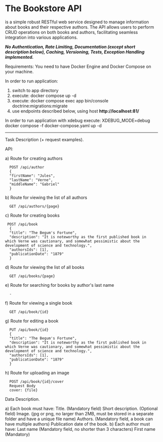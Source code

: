 # The Bookstore API

is a simple robust RESTful web service designed to manage information about books and their respective authors. The API allows users to perform CRUD operations on both books and authors, facilitating seamless integration into various applications. 

**_No Authentication, Rate Limiting, Documentation (except short description below), Caching, Versioning, Tests, Exception Handling implemented._**

Requirements:
You need to have Docker Engine and Docker Compose on your machine.

In order to run application:

1) switch to app directory
2) execute: docker compose up -d
3) execute: docker compose exec app bin/console doctrine:migrations:migrate 
4) use endpoints described below, using host **http://localhost:81/**

In order to run application with xdebug execute:
XDEBUG_MODE=debug docker compose -f docker-compose.yaml up -d

---

Task Description (+ request examples).

API:

  a) Route for creating authors

      POST /api/author
      {
      "firstName": "Jules",
      "lastName": "Verne",
      "middleName": "Gabriel"
      }

   b) Route for viewing the list of all authors
   
      GET /api/authors/{page}

   c) Route for creating books

     POST /api/book
      {
      "title": "The Begum's Fortune",
      "description": "It is noteworthy as the first published book in which Verne was cautionary, and somewhat pessimistic about the development of science and technology.",
      "authorsIds": [1],
      "publicationDate": "1879"
      }   

   d) Route for viewing the list of all books
   
      GET /api/books/{page}

   e) Route for searching for books by author's last name
      
      -

   f) Route for viewing a single book

      GET /api/book/{id}

   g) Route for editing a book

      PUT /api/book/{id}
      {
      "title": "The Begum's Fortune",
      "description": "It is noteworthy as the first published book in which Verne was cautionary, and somewhat pessimistic about the development of science and technology.",
      "authorsIds": [1],
      "publicationDate": "1879"
      } 
   
   h) Route for uploading an image

      POST /api/book/{id}/cover
      Request Body
      cover: {file}

Data Description.

a) Each book must have:
Title. (Mandatory field)
Short description. (Optional field)
Image. (jpg or png, no larger than 2MB, must be stored in a separate folder and have a unique file name)
Authors. (Mandatory field, a book can have multiple authors)
Publication date of the book.
b) Each author must have:
Last name (Mandatory field, no shorter than 3 characters)
First name (Mandatory)


